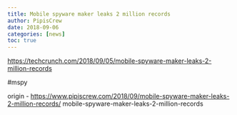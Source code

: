 ```yaml
---
title: Mobile spyware maker leaks 2 million records
author: PipisCrew
date: 2018-09-06
categories: [news]
toc: true
---
```


https://techcrunch.com/2018/09/05/mobile-spyware-maker-leaks-2-million-records

#mspy

origin - https://www.pipiscrew.com/2018/09/mobile-spyware-maker-leaks-2-million-records/ mobile-spyware-maker-leaks-2-million-records